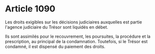 # Article 1090

Les droits exigibles sur les décisions judiciaires auxquelles est partie l'agence judiciaire du Trésor sont liquidés en
débet.

Ils sont assimilés pour le recouvrement, les poursuites, la procédure et la prescription, au principal de la condamnation.
Toutefois, si le Trésor est condamné, il est dispensé du paiement des droits.

